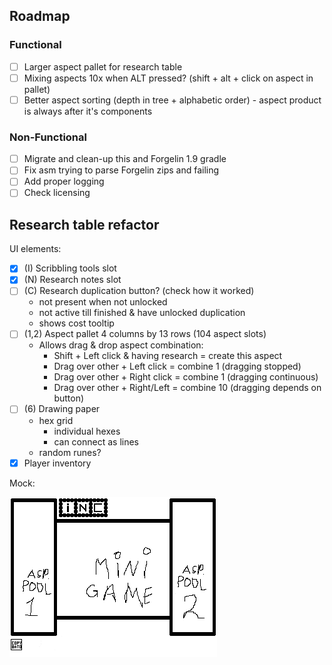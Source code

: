 ## Roadmap
### Functional
  - [ ] Larger aspect pallet for research table
  - [ ] Mixing aspects 10x when ALT pressed? (shift + alt + click on aspect in pallet)
  - [ ] Better aspect sorting (depth in tree + alphabetic order) - aspect product is always after it's components

### Non-Functional
  - [ ] Migrate and clean-up this and Forgelin 1.9 gradle
  - [ ] Fix asm trying to parse Forgelin zips and failing
  - [ ] Add proper logging
  - [ ] Check licensing

## Research table refactor

UI elements:
  - [x] (I) Scribbling tools slot
  - [x] (N) Research notes slot
  - [ ] (C) Research duplication button? (check how it worked)
     - not present when not unlocked
     - not active till finished & have unlocked duplication
     - shows cost tooltip
  - [ ] (1,2) Aspect pallet 4 columns by 13 rows (104 aspect slots)
     - Allows drag & drop aspect combination:
       - Shift + Left click & having research = create this aspect
       - Drag over other + Left click = combine 1 (dragging stopped)
       - Drag over other + Right click = combine 1 (dragging continuous)
       - Drag over other + Right/Left = combine 10 (dragging depends on button)
  - [ ] (6) Drawing paper
     - hex grid
       - individual hexes
        - can connect as lines
     - random runes?
  - [x] Player inventory

Mock:

![UI mock](src/main/resources/assets/thaumcraft/textures/research/table/research-table.png)
